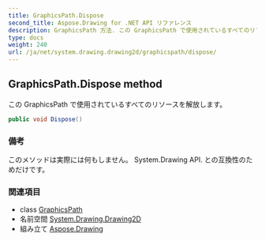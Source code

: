 ```yaml
---
title: GraphicsPath.Dispose
second_title: Aspose.Drawing for .NET API リファレンス
description: GraphicsPath 方法. この GraphicsPath で使用されているすべてのリソースを解放します
type: docs
weight: 240
url: /ja/net/system.drawing.drawing2d/graphicspath/dispose/
---
```

## GraphicsPath.Dispose method

この GraphicsPath で使用されているすべてのリソースを解放します。

```csharp
public void Dispose()
```

### 備考

このメソッドは実際には何もしません。 System.Drawing API. との互換性のためだけです。

### 関連項目

* class [GraphicsPath](../)
* 名前空間 [System.Drawing.Drawing2D](../../graphicspath/)
* 組み立て [Aspose.Drawing](../../../)


